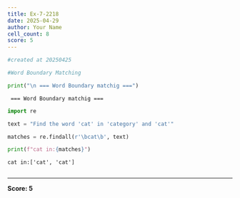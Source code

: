 ```yaml
---
title: Ex-7-2218
date: 2025-04-29
author: Your Name
cell_count: 8
score: 5
---
```


```python
#created at 20250425
```


```python
#Word Boundary Matching
```


```python
print("\n === Word Boundary matchig ===")
```

    
     === Word Boundary matchig ===



```python
import re
```


```python
text = "Find the word 'cat' in 'category' and 'cat'"
```


```python
matches = re.findall(r'\bcat\b', text)
```


```python
print(f"cat in:{matches}")
```

    cat in:['cat', 'cat']



```python

```


---
**Score: 5**